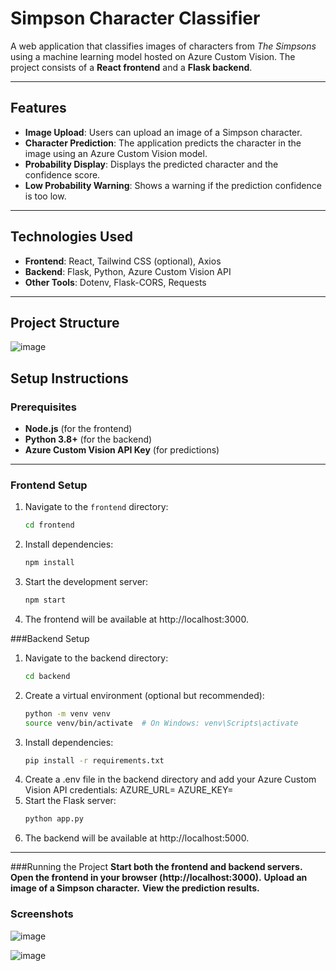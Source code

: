 # Simpson Character Classifier

A web application that classifies images of characters from *The Simpsons* using a machine learning model hosted on Azure Custom Vision. The project consists of a **React frontend** and a **Flask backend**.

---

## Features

- **Image Upload**: Users can upload an image of a Simpson character.
- **Character Prediction**: The application predicts the character in the image using an Azure Custom Vision model.
- **Probability Display**: Displays the predicted character and the confidence score.
- **Low Probability Warning**: Shows a warning if the prediction confidence is too low.

---

## Technologies Used

- **Frontend**: React, Tailwind CSS (optional), Axios
- **Backend**: Flask, Python, Azure Custom Vision API
- **Other Tools**: Dotenv, Flask-CORS, Requests

---

## Project Structure
![image](https://github.com/user-attachments/assets/ad200da6-ec67-42f2-ae8a-6284cf146238)

## Setup Instructions

### Prerequisites

- **Node.js** (for the frontend)
- **Python 3.8+** (for the backend)
- **Azure Custom Vision API Key** (for predictions)

---

### Frontend Setup
1. Navigate to the `frontend` directory:
   ```bash
   cd frontend
2. Install dependencies:
   ```bash
   npm install
3. Start the development server:
   ```bash
   npm start
4. The frontend will be available at http://localhost:3000.

###Backend Setup
1. Navigate to the backend directory:
   ```bash
   cd backend
2. Create a virtual environment (optional but recommended):
   ```bash
   python -m venv venv
   source venv/bin/activate  # On Windows: venv\Scripts\activate
3. Install dependencies:
   ```bash
   pip install -r requirements.txt
4. Create a .env file in the backend directory and add your Azure Custom Vision API credentials:
   AZURE_URL=<Your Azure Custom Vision API URL>
   AZURE_KEY=<Your Azure Custom Vision API Key>
5. Start the Flask server:
   ```bash
   python app.py
6. The backend will be available at http://localhost:5000.

---
###Running the Project
**Start both the frontend and backend servers.**
**Open the frontend in your browser (http://localhost:3000).**
**Upload an image of a Simpson character.**
**View the prediction results.**

### Screenshots
![image](https://github.com/user-attachments/assets/b2c2ca4f-bc9f-4cf2-9eb4-41f5985347e1)

![image](https://github.com/user-attachments/assets/f41b139a-0a97-4d13-8985-645cba8f3f57)


